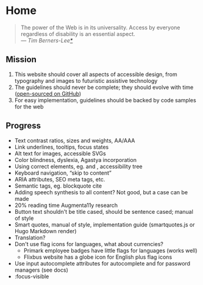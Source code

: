 # Home

> The power of the Web is in its universality. Access by everyone regardless of
> disability is an essential aspect.  
> <cite>— Tim
> Berners-Lee<a href="https://en.wikiquote.org/wiki/Talk:Tim_Berners-Lee#Unsourced" title="This quote is unsourced">\*</a></cite>

## Mission

1. This website should cover all aspects of accessible design, from typography
   and images to futuristic assistive technology
2. The guidelines should never be complete; they should evolve with time
   ([open-sourced on GitHub](https://github.com/AnandChowdhary/accessibilityguidelines.com))
3. For easy implementation, guidelines should be backed by code samples for the
   web

## Progress

- Text contrast ratios, sizes and weights, AA/AAA
- Link underlines, tooltips, focus states
- Alt text for images, accessible SVGs
- Color blindness, dyslexia, Agastya incorporation
- Using correct elements, eg. and , accessibility tree
- Keyboard navigation, “skip to content”
- ARIA attributes, SEO meta tags, etc.
- Semantic tags, eg. blockquote cite
- Adding speech synthesis to all content? Not good, but a case can be made
- 20% reading time Augmenta11y research
- Button text shouldn't be title cased, should be sentence cased; manual of
  style
- Smart quotes, manual of style, implementation guide (smartquotes.js or Hugo
  Markdown render)
- Translation?
- Don't use flag icons for languages, what about currencies?
  - Primark employee badges have little flags for languages (works well)
  - Flixbus website has a globe icon for English plus flag icons
- Use input autocomplete attributes for autocomplete and for password managers
  (see docs)
- :focus-visible
